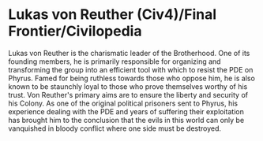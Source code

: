 # Lukas von Reuther (Civ4)/Final Frontier/Civilopedia

Lukas von Reuther is the charismatic leader of the Brotherhood. One of its founding members, he is primarily responsible for organizing and transforming the group into an efficient tool with which to resist the PDE on Phyrus. Famed for being ruthless towards those who oppose him, he is also known to be staunchly loyal to those who prove themselves worthy of his trust.
Von Reuther's primary aims are to ensure the liberty and security of his Colony. As one of the original political prisoners sent to Phyrus, his experience dealing with the PDE and years of suffering their exploitation has brought him to the conclusion that the evils in this world can only be vanquished in bloody conflict where one side must be destroyed.